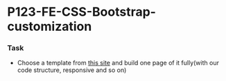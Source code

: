 # P123-FE-CSS-Bootstrap-customization

### Task
* Choose a template from [this site](https://startbootstrap.com/themes) and build one page of it fully(with our code structure, responsive and so on)
